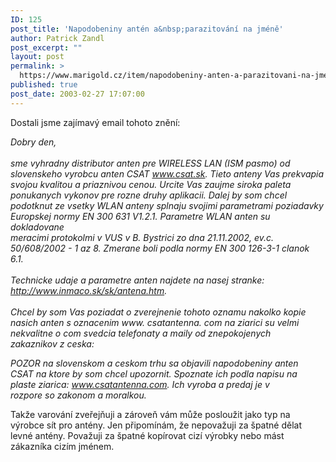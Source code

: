 ```yaml
---
ID: 125
post_title: 'Napodobeniny antén a&nbsp;parazitování na jméně'
author: Patrick Zandl
post_excerpt: ""
layout: post
permalink: >
  https://www.marigold.cz/item/napodobeniny-anten-a-parazitovani-na-jmene
published: true
post_date: 2003-02-27 17:07:00
---
```

<P>Dostali jsme zajímavý email tohoto znění:</P>
<P><EM>Dobry den,<BR><BR>sme vyhradny distributor anten pre WIRELESS LAN (ISM pasmo) od<BR>slovenskeho vyrobcu anten CSAT </EM><A href="http://www.csat.sk/"><EM>www.csat.sk</EM></A><EM>. Tieto anteny Vas prekvapia<BR>svojou kvalitou a priaznivou cenou. Urcite Vas zaujme siroka paleta<BR>ponukanych vykonov pre rozne druhy aplikacii. Dalej by som chcel<BR>podotknut ze vsetky WLAN anteny splnaju svojimi parametrami poziadavky<BR>Europskej normy EN 300 631 V1.2.1. Parametre WLAN anten su dokladovane<BR>meracimi protokolmi v VUS v B. Bystrici zo dna 21.11.2002, ev.c.<BR>50/608/2002 - 1 az 8. Zmerane boli podla normy EN 300 126-3-1 clanok<BR>6.1. <BR><BR>Technicke udaje a parametre anten najdete na nasej stranke:<BR></EM><A href="http://www.inmaco.sk/sk/antena.htm"><EM>http://www.inmaco.sk/sk/antena.htm</EM></A><EM>.<BR><BR>Chcel by som Vas poziadat o zverejnenie tohoto oznamu nakolko kopie<BR>nasich anten s oznacenim www. csatantenna. com na ziarici su velmi<BR>nekvalitne o com svedcia telefonaty a maily od znepokojenych<BR>zakaznikov z ceska:</EM></P>
<P><EM>POZOR na slovenskom a ceskom trhu sa objavili napodobeniny anten<BR>CSAT na ktore by som chcel upozornit. Spoznate ich podla napisu na<BR>plaste ziarica: </EM><A href="http://www.csatantenna.com"><EM>www.csatantenna.com</EM></A><EM>. Ich vyroba a predaj je v<BR>rozpore so zakonom a moralkou.</EM></P>
<P>Takže varování zveřejňuji a zároveň vám může posloužit jako typ na výrobce sít pro antény. Jen připomínám, že nepovažuji za špatné dělat levné antény. Považuji za špatné kopírovat cizí výrobky nebo mást zákazníka cizím jménem. </P>
